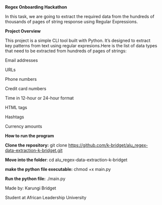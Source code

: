 **Regex Onboarding Hackathon**

In this task, we are going to extract the required data from the hundreds of thousands of pages of string response using Regular Expressions.

**Project Overview**

This project is a simple CLI tool built with Python. It’s designed to extract key patterns from text using regular expresions.Here is the list of data types that need to be extracted from hundreds of pages of strings: 

Email addresses

URLs

Phone numbers

Credit card numbers

Time in 12-hour or 24-hour format

HTML tags

Hashtags

Currency amounts

**How to run the program**

**Clone the repository:** git clone https://github.com/k-bridget/alu_regex-data-extraction-k-bridget.git

**Move into the folder**: cd alu_regex-data-extraction-k-bridget

**make the python file executable:** chmod +x main.py

**Run the python file:** ./main.py

Made by: Karungi Bridget

Student at African Leadership University
